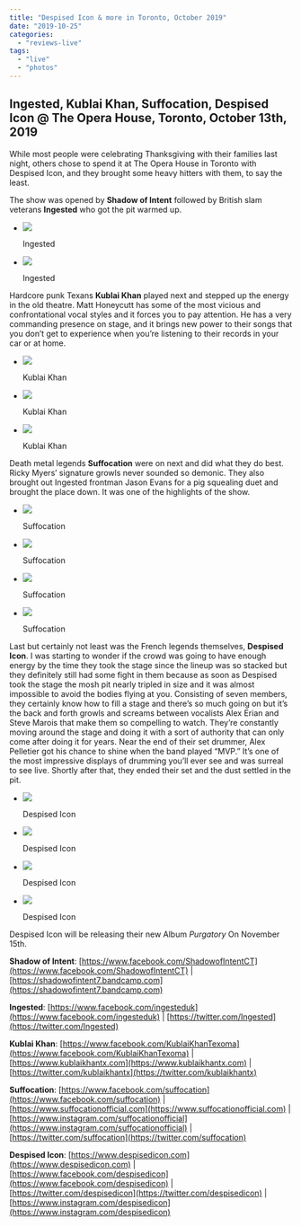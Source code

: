 ```yaml
---
title: "Despised Icon & more in Toronto, October 2019"
date: "2019-10-25"
categories: 
  - "reviews-live"
tags: 
  - "live"
  - "photos"
---
```


## Ingested, Kublai Khan, Suffocation, Despised Icon @ The Opera House, Toronto, October 13th, 2019

While most people were celebrating Thanksgiving with their families last night, others chose to spend it at The Opera House in Toronto with Despised Icon, and they brought some heavy hitters with them, to say the least.

The show was opened by **Shadow of Intent** followed by British slam veterans **Ingested** who got the pit warmed up.

- ![](https://www.hellbound.ca/wp-content/uploads/2019/10/Ingested1.jpg)
    
    Ingested
    
- ![](https://www.hellbound.ca/wp-content/uploads/2019/10/Ingested.jpg)
    
    Ingested
    

Hardcore punk Texans **Kublai Khan** played next and stepped up the energy in the old theatre. Matt Honeycutt has some of the most vicious and confrontational vocal styles and it forces you to pay attention. He has a very commanding presence on stage, and it brings new power to their songs that you don’t get to experience when you’re listening to their records in your car or at home.

- ![](https://www.hellbound.ca/wp-content/uploads/2019/10/Kublai-Khan2.jpg)
    
    Kublai Khan
    
- ![](https://www.hellbound.ca/wp-content/uploads/2019/10/Kublai-Khan.jpg)
    
    Kublai Khan
    
- ![](https://www.hellbound.ca/wp-content/uploads/2019/10/Kublai-Khan1.jpg)
    
    Kublai Khan
    

Death metal legends **Suffocation** were on next and did what they do best. Ricky Myers’ signature growls never sounded so demonic. They also brought out Ingested frontman Jason Evans for a pig squealing duet and brought the place down. It was one of the highlights of the show.

- ![](https://www.hellbound.ca/wp-content/uploads/2019/10/Suffocation1.jpg)
    
    Suffocation
    
- ![](https://www.hellbound.ca/wp-content/uploads/2019/10/Suffocation3.jpg)
    
    Suffocation
    
- ![](https://www.hellbound.ca/wp-content/uploads/2019/10/Suffocation2.jpg)
    
    Suffocation
    
- ![](https://www.hellbound.ca/wp-content/uploads/2019/10/Suffocation.jpg)
    
    Suffocation
    

Last but certainly not least was the French legends themselves, **Despised Icon**. I was starting to wonder if the crowd was going to have enough energy by the time they took the stage since the lineup was so stacked but they definitely still had some fight in them because as soon as Despised took the stage the mosh pit nearly tripled in size and it was almost impossible to avoid the bodies flying at you. Consisting of seven members, they certainly know how to fill a stage and there’s so much going on but it’s the back and forth growls and screams between vocalists Alex Erian and Steve Marois that make them so compelling to watch. They’re constantly moving around the stage and doing it with a sort of authority that can only come after doing it for years. Near the end of their set drummer, Alex Pelletier got his chance to shine when the band played “MVP.” It’s one of the most impressive displays of drumming you’ll ever see and was surreal to see live. Shortly after that, they ended their set and the dust settled in the pit.

- ![](https://www.hellbound.ca/wp-content/uploads/2019/10/Despised-Icon3.jpg)
    
    Despised Icon
    
- ![](https://www.hellbound.ca/wp-content/uploads/2019/10/Despised-Icon2.jpg)
    
    Despised Icon
    
- ![](https://www.hellbound.ca/wp-content/uploads/2019/10/Despised-Icon.jpg)
    
    Despised Icon
    
- ![](https://www.hellbound.ca/wp-content/uploads/2019/10/Despised-Icon1.jpg)
    
    Despised Icon
    

Despised Icon will be releasing their new Album _Purgatory_ On November 15th.

**Shadow of Intent**: [https://www.facebook.com/ShadowofIntentCT](https://www.facebook.com/ShadowofIntentCT) | [https://shadowofintent7.bandcamp.com](https://shadowofintent7.bandcamp.com)

**Ingested**: [https://www.facebook.com/ingesteduk](https://www.facebook.com/ingesteduk) | [https://twitter.com/Ingested](https://twitter.com/Ingested)

**Kublai Khan**: [https://www.facebook.com/KublaiKhanTexoma](https://www.facebook.com/KublaiKhanTexoma) | [https://www.kublaikhantx.com](https://www.kublaikhantx.com) | [https://twitter.com/kublaikhantx](https://twitter.com/kublaikhantx)

**Suffocation**: [https://www.facebook.com/suffocation](https://www.facebook.com/suffocation) | [https://www.suffocationofficial.com](https://www.suffocationofficial.com) | [https://www.instagram.com/suffocationofficial](https://www.instagram.com/suffocationofficial) | [https://twitter.com/suffocation](https://twitter.com/suffocation)

**Despised Icon**: [https://www.despisedicon.com](https://www.despisedicon.com) | [https://www.facebook.com/despisedicon](https://www.facebook.com/despisedicon) | [https://twitter.com/despisedicon](https://twitter.com/despisedicon) | [https://www.instagram.com/despisedicon](https://www.instagram.com/despisedicon)
